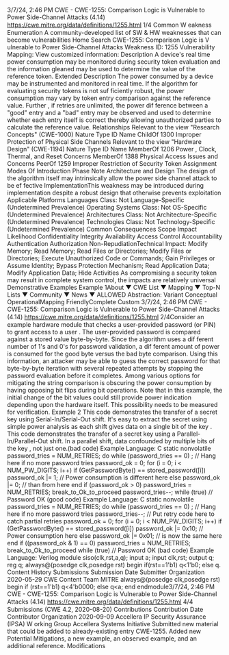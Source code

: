 3/7/24, 2:46 PM CWE - CWE-1255: Comparison Logic is Vulnerable to Power Side-Channel Attacks (4.14)
https://cwe.mitre.org/data/deﬁnitions/1255.html 1/4
Common W eakness Enumeration
A community-developed list of SW & HW weaknesses that can become
vulnerabilities
Home Search
CWE-1255: Comparison Logic is V ulnerable to Power Side-Channel Attacks
Weakness ID: 1255
Vulnerability Mapping: 
View customized information:
 Description
A device's real time power consumption may be monitored during security token evaluation and the information gleaned may be used
to determine the value of the reference token.
 Extended Description
The power consumed by a device may be instrumented and monitored in real time. If the algorithm for evaluating security tokens is
not suf ficiently robust, the power consumption may vary by token entry comparison against the reference value. Further , if retries are
unlimited, the power dif ference between a "good" entry and a "bad" entry may be observed and used to determine whether each entry
itself is correct thereby allowing unauthorized parties to calculate the reference value.
 Relationships
 Relevant to the view "Research Concepts" (CWE-1000)
Nature Type ID Name
ChildOf 1300 Improper Protection of Physical Side Channels
 Relevant to the view "Hardware Design" (CWE-1194)
Nature Type ID Name
MemberOf 1206 Power , Clock, Thermal, and Reset Concerns
MemberOf 1388 Physical Access Issues and Concerns
PeerOf 1259 Improper Restriction of Security Token Assignment
 Modes Of Introduction
Phase Note
Architecture and Design The design of the algorithm itself may intrinsically allow the power side channel attack to be ef fective
ImplementationThis weakness may be introduced during implementation despite a robust design that otherwise
prevents exploitation
 Applicable Platforms
Languages
Class: Not Language-Specific (Undetermined Prevalence)
Operating Systems
Class: Not OS-Specific (Undetermined Prevalence)
Architectures
Class: Not Architecture-Specific (Undetermined Prevalence)
Technologies
Class: Not Technology-Specific (Undetermined Prevalence)
 Common Consequences
Scope Impact Likelihood
Confidentiality
Integrity
Availability
Access Control
Accountability
Authentication
Authorization
Non-RepudiationTechnical Impact: Modify Memory; Read Memory; Read Files or Directories; Modify Files or Directories; Execute
Unauthorized Code or Commands; Gain Privileges or Assume Identity; Bypass Protection Mechanism; Read Application
Data; Modify Application Data; Hide Activities
As compromising a security token may result in complete system control, the impacts are
relatively universal
 Demonstrative Examples
Example 1About ▼ CWE List ▼ Mapping ▼ Top-N Lists ▼ Community ▼ News ▼
ALLOWED
Abstraction: Variant
Conceptual OperationalMapping
FriendlyComplete Custom
3/7/24, 2:46 PM CWE - CWE-1255: Comparison Logic is Vulnerable to Power Side-Channel Attacks (4.14)
https://cwe.mitre.org/data/deﬁnitions/1255.html 2/4Consider an example hardware module that checks a user-provided password (or PIN) to grant access to a user . The user-provided
password is compared against a stored value byte-by-byte.
Since the algorithm uses a dif ferent number of 1's and 0's for password validation, a dif ferent amount of power is consumed for the
good byte versus the bad byte comparison. Using this information, an attacker may be able to guess the correct password for that
byte-by-byte iteration with several repeated attempts by stopping the password evaluation before it completes.
Among various options for mitigating the string comparison is obscuring the power consumption by having opposing bit flips during bit
operations. Note that in this example, the initial change of the bit values could still provide power indication depending upon the
hardware itself. This possibility needs to be measured for verification.
Example 2
This code demonstrates the transfer of a secret key using Serial-In/Serial-Out shift. It's easy to extract the secret using simple power
analysis as each shift gives data on a single bit of the key .
This code demonstrates the transfer of a secret key using a Parallel-In/Parallel-Out shift. In a parallel shift, data confounded by
multiple bits of the key , not just one.(bad code) Example Language: C 
static nonvolatile password\_tries = NUM\_RETRIES;
do
while (password\_tries == 0) ; // Hang here if no more password tries
password\_ok = 0;
for (i = 0; i < NUM\_PW\_DIGITS; i++)
if (GetPasswordByte() == stored\_password([i])
password\_ok |= 1; // Power consumption is different here
else
password\_ok |= 0; // than from here
end
if (password\_ok > 0)
password\_tries = NUM\_RETRIES;
break\_to\_Ok\_to\_proceed
password\_tries--;
while (true)
// Password OK
(good code) Example Language: C 
static nonvolatile password\_tries = NUM\_RETRIES;
do
while (password\_tries == 0) ; // Hang here if no more password tries
password\_tries--; // Put retry code here to catch partial retries
password\_ok = 0;
for (i = 0; i < NUM\_PW\_DIGITS; i++)
if (GetPasswordByte() == stored\_password([i])
password\_ok |= 0x10; // Power consumption here
else
password\_ok |= 0x01; // is now the same here
end
if ((password\_ok & 1) == 0)
password\_tries = NUM\_RETRIES;
break\_to\_Ok\_to\_proceed
while (true)
// Password OK
(bad code) Example Language: Verilog 
module siso(clk,rst,a,q);
input a;
input clk,rst;
output q;
reg q;
always@(posedge clk,posedge rst)
begin
if(rst==1'b1)
q<1'b0;
else
q.
 Content History
 Submissions
Submission Date Submitter Organization
2020-05-29 CWE Content Team MITRE
always@(posedge clk,posedge rst)
begin
if (rst==1'b1)
q<4'b0000;
else
q<a;
end
endmodule3/7/24, 2:46 PM CWE - CWE-1255: Comparison Logic is Vulnerable to Power Side-Channel Attacks (4.14)
https://cwe.mitre.org/data/deﬁnitions/1255.html 4/4
 Submissions
(CWE 4.2, 2020-08-20)
 Contributions
Contribution Date Contributor Organization
2020-09-09 Accellera IP Security Assurance (IPSA) W orking Group Accellera Systems Initiative
Submitted new material that could be added to already-existing entry CWE-1255. Added new Potential
Mitigations, a new example, an observed example, and an additional reference.
 Modifications